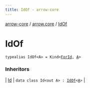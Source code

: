 ```yaml
---
title: IdOf - arrow-core
---
```


[arrow-core](../index.html) / [arrow.core](index.html) / [IdOf](./-id-of.html)

# IdOf

`typealias IdOf<A> = Kind<`[`ForId`](-for-id.html)`, `[`A`](-id-of.html#A)`>`

### Inheritors

| [Id](-id/index.html) | `data class Id<out A> : `[`IdOf`](./-id-of.html)`<`[`A`](-id/index.html#A)`>` |

